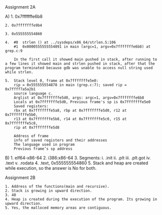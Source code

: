 Assignment 2A

A)
    1. 0x7fffffffe6b8
       
    2. 0x7fffffffe9b4
       
    3. 0x555555554860
       
    4.  #0  strlen () at ../sysdeps/x86_64/strlen.S:106
        #1  0x0000555555554891 in main (argc=1, argv=0x7fffffffe6b8) at grep.c:9

        In the first call it showed main pushed in stack, after running to a few lines it showed main and strlen pushed in stack, after that the program terminated because gdb was unable to access null string used while strlen.
       
    5.  Stack level 0, frame at 0x7fffffffe5e0:
        rip = 0x555555554878 in main (grep.c:7); saved rip = 0x7ffff7a5a2b1
        source language c.
        Arglist at 0x7fffffffe5d0, args: argc=1, argv=0x7fffffffe6b8
        Locals at 0x7fffffffe5d0, Previous frame's sp is 0x7fffffffe5e0
        Saved registers:
        rbx at 0x7fffffffe5a8, rbp at 0x7fffffffe5d0, r12 at 0x7fffffffe5b0,
        r13 at 0x7fffffffe5b8, r14 at 0x7fffffffe5c0, r15 at 0x7fffffffe5c8,
        rip at 0x7fffffffe5d8

        Address of frame
        info of saved registers and their addresses
        The language used in program
        Previous frame’s sp address
       

B)
    1. elf64-x86-64
    2. i386:x86-64
    3. Segments:
        i. .init
        ii. .plt
        iii. .plt.got
        iv. .text
        v. .rodata
    4. .text, 0x555555554860
    5. Stack and heap are created while execution, so the answer is No for both.

Assignment 2B

    1. Address of the functions(main and recursive).
    2. Stack is growing in upward direction.
    3. 48
    4. Heap is created during the execution of the program. Its growing in upward direction.
    5. Yes, the malloced memory areas are contiguous.
